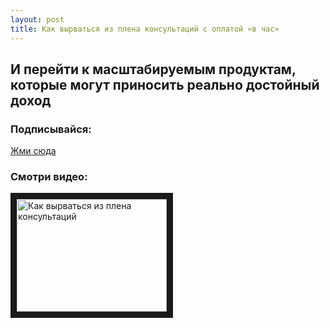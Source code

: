 ```yaml
---
layout: post
title: Как вырваться из плена консультаций с оплатой «в час»
---
```


## И перейти к масштабируемым продуктам, которые могут приносить реально достойный доход

### Подписывайся:

[Жми сюда](https://vk.com/app5728966_-133491062#30569)

### Смотри видео:

<a href="http://www.youtube.com/watch?feature=player_embedded&v=O3N9INRAqqU
" target="_blank"><img src="http://img.youtube.com/vi/O3N9INRAqqU/0.jpg" 
alt="Как вырваться из плена консультаций" width="240" height="180" border="10" /></a>

